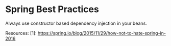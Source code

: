 # Spring Best Practices

Always use constructor based dependency injection in your beans.


Resources:
[1]: https://spring.io/blog/2015/11/29/how-not-to-hate-spring-in-2016

